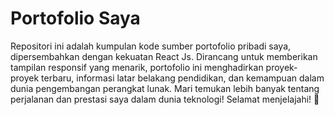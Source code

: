# Portofolio Saya

Repositori ini adalah kumpulan kode sumber portofolio pribadi saya, 
dipersembahkan dengan kekuatan React Js. Dirancang untuk memberikan tampilan responsif yang menarik, 
portofolio ini menghadirkan proyek-proyek terbaru, informasi latar belakang pendidikan, dan kemampuan 
dalam dunia pengembangan perangkat lunak. Mari temukan lebih banyak tentang perjalanan dan prestasi saya dalam dunia teknologi! Selamat menjelajahi! 🚀

